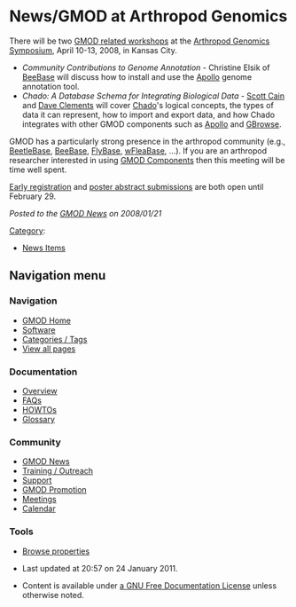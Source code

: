 



<span id="top"></span>




# <span dir="auto">News/GMOD at Arthropod Genomics</span>









There will be two <a href="http://www.k-state.edu/agc/Workshop.shtml"
class="external text" rel="nofollow">GMOD related workshops</a> at the
<a href="http://www.k-state.edu/agc/symposium.shtml"
class="external text" rel="nofollow">Arthropod Genomics Symposium</a>,
April 10-13, 2008, in Kansas City.

- *Community Contributions to Genome Annotation* - Christine Elsik of
  <a href="http://racerx00.tamu.edu/bee_resources.html"
  class="external text" rel="nofollow">BeeBase</a> will discuss how to
  install and use the [Apollo](../Apollo.1 "Apollo") genome annotation
  tool.
- *Chado: A Database Schema for Integrating Biological Data* - [Scott
  Cain](../User%253AScott "User%253AScott") and [Dave
  Clements](../User%253AClements "User%253AClements") will cover
  <a href="../Chado" class="mw-redirect" title="Chado">Chado</a>'s
  logical concepts, the types of data it can represent, how to import
  and export data, and how Chado integrates with other GMOD components
  such as [Apollo](../Apollo.1 "Apollo") and
  [GBrowse](../GBrowse.1 "GBrowse").

GMOD has a particularly strong presence in the arthropod community
(e.g., <a href="http://bioinformatics.ksu.edu/BeetleBase/"
class="external text" rel="nofollow">BeetleBase</a>,
<a href="http://racerx00.tamu.edu/bee_resources.html"
class="external text" rel="nofollow">BeeBase</a>,
<a href="http://flybase.org" class="external text"
rel="nofollow">FlyBase</a>,
<a href="http://wfleabase.org/" class="external text"
rel="nofollow">wFleaBase</a>, ...). If you are an arthropod researcher
interested in using [GMOD
Components](../GMOD_Components "GMOD Components") then this meeting will
be time well spent.

<a href="http://www.k-state.edu/agc/Register.shtml"
class="external text" rel="nofollow">Early registration</a> and
<a href="http://www.k-state.edu/agc/AbstractGuidelines.shtml"
class="external text" rel="nofollow">poster abstract submissions</a> are
both open until February 29.

  



*Posted to the [GMOD News](../GMOD_News "GMOD News") on 2008/01/21*






[Category](../Special%253ACategories "Special%253ACategories"):

- [News Items](../Category%253ANews_Items "Category%253ANews Items")






## Navigation menu







<a href="../Main_Page"
style="background-image: url(../../images/GMOD-cogs.png);"
title="Visit the main page"></a>


### Navigation



- <span id="n-GMOD-Home">[GMOD Home](../Main_Page)</span>
- <span id="n-Software">[Software](../GMOD_Components)</span>
- <span id="n-Categories-.2F-Tags">[Categories /
  Tags](../Categories)</span>
- <span id="n-View-all-pages">[View all
  pages](../Special:AllPages)</span>




### Documentation



- <span id="n-Overview">[Overview](../Overview)</span>
- <span id="n-FAQs">[FAQs](../Category%253AFAQ)</span>
- <span id="n-HOWTOs">[HOWTOs](../Category%253AHOWTO)</span>
- <span id="n-Glossary">[Glossary](../Glossary)</span>




### Community



- <span id="n-GMOD-News">[GMOD News](../GMOD_News)</span>
- <span id="n-Training-.2F-Outreach">[Training /
  Outreach](../Training_and_Outreach)</span>
- <span id="n-Support">[Support](../Support)</span>
- <span id="n-GMOD-Promotion">[GMOD Promotion](../GMOD_Promotion)</span>
- <span id="n-Meetings">[Meetings](../Meetings)</span>
- <span id="n-Calendar">[Calendar](../Calendar)</span>




### Tools

- <span id="t-smwbrowselink"><a href="../Special%253ABrowse/News-2FGMOD_at_Arthropod_Genomics"
  rel="smw-browse">Browse properties</a></span>



- <span id="footer-info-lastmod">Last updated at 20:57 on 24 January
  2011.</span>
<!-- - <span id="footer-info-viewcount">6,484 page views.</span> -->
- <span id="footer-info-copyright">Content is available under
  <a href="http://www.gnu.org/licenses/fdl-1.3.html" class="external"
  rel="nofollow">a GNU Free Documentation License</a> unless otherwise
  noted.</span>

<!-- -->



<!-- -->




